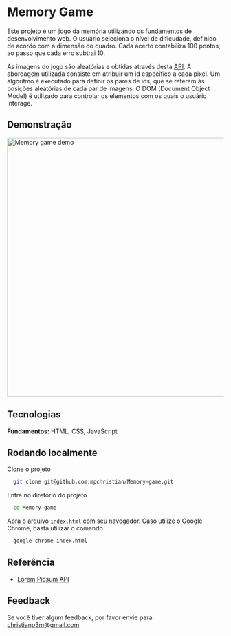 
# Memory Game
Este projeto é um jogo da memória utilizando os fundamentos de desenvolvimento
web. O usuário seleciona o nível de dificudade, definido de acordo com a dimensão
do quadro. Cada acerto contabiliza 100 pontos, ao passo que cada erro subtrai
10.

As imagens do jogo são aleatórias e obtidas através desta [API](https://picsum.photos/).
A abordagem utilizada consiste em atribuir um id específico a cada pixel.
Um algoritmo é executado para definir os pares de ids, que se referem
às posições aleatórias de cada par de imagens. O DOM (Document Object Model)
é utilizado para controlar os elementos com os quais o usuário interage.


## Demonstração

<img src="memory-game-demo.gif" alt="Memory game demo" width="600px">


## Tecnologias

**Fundamentos:** HTML, CSS, JavaScript


## Rodando localmente

Clone o projeto

```bash
  git clone git@github.com:mpchristian/Memory-game.git
```

Entre no diretório do projeto

```bash
  cd Memory-game
```

Abra o arquivo `index.html` com seu navegador. Caso utilize o Google Chrome,
basta utilizar o comando

```bash
  google-chrome index.html
```

## Referência

 - [Lorem Picsum API](https://picsum.photos/)


## Feedback

Se você tiver algum feedback, por favor envie para christianp3m@gmail.com